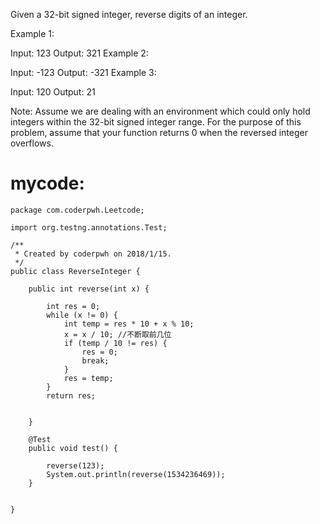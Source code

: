 Given a 32-bit signed integer, reverse digits of an integer.

Example 1:

Input: 123
Output:  321
Example 2:

Input: -123
Output: -321
Example 3:

Input: 120
Output: 21

Note:
Assume we are dealing with an environment which could only hold integers within the 32-bit signed integer range. For the purpose of this problem, assume that your function returns 0 when the reversed integer overflows.

 # mycode: #

```
package com.coderpwh.Leetcode;

import org.testng.annotations.Test;

/**
 * Created by coderpwh on 2018/1/15.
 */
public class ReverseInteger {

    public int reverse(int x) {

        int res = 0;
        while (x != 0) {
            int temp = res * 10 + x % 10;
            x = x / 10; //不断取前几位
            if (temp / 10 != res) {
                res = 0;
                break;
            }
            res = temp;
        }
        return res;


    }

    @Test
    public void test() {

        reverse(123);
        System.out.println(reverse(1534236469));
    }


}


```